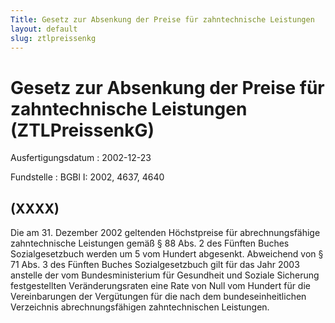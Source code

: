 ```yaml
---
Title: Gesetz zur Absenkung der Preise für zahntechnische Leistungen
layout: default
slug: ztlpreissenkg
---
```


# Gesetz zur Absenkung der Preise für zahntechnische Leistungen (ZTLPreissenkG)

Ausfertigungsdatum
:   2002-12-23

Fundstelle
:   BGBl I: 2002, 4637, 4640



## (XXXX)

Die am 31. Dezember 2002 geltenden Höchstpreise für abrechnungsfähige
zahntechnische Leistungen gemäß § 88 Abs. 2 des Fünften Buches
Sozialgesetzbuch werden um 5 vom Hundert abgesenkt. Abweichend von §
71 Abs. 3 des Fünften Buches Sozialgesetzbuch gilt für das Jahr 2003
anstelle der vom Bundesministerium für Gesundheit und Soziale
Sicherung festgestellten Veränderungsraten eine Rate von Null vom
Hundert für die Vereinbarungen der Vergütungen für die nach dem
bundeseinheitlichen Verzeichnis abrechnungsfähigen zahntechnischen
Leistungen.


